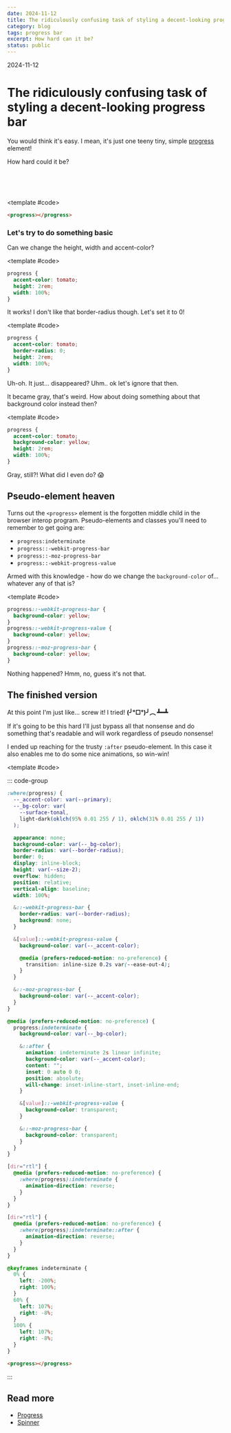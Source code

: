 ```yaml
---
date: 2024-11-12
title: The ridiculously confusing task of styling a decent-looking progress bar
category: blog
tags: progress bar
excerpt: How hard can it be?
status: public
---
```


<script setup>
	import { ref } from "vue"
	import Example from "../../.vitepress/theme/app/components/Example.vue"

	const stopIt = ref(2)
</script>

<style scoped>
	:where(.unstyled) {
		all: revert;

		&:indeterminate {
			all: revert;
			&:after {
				display: none;
			}
		}

		&::-webkit-progress-bar {
			all: revert;
		}

		&::-webkit-progress-value {
			all: revert;
		}

		&::-moz-progress-bar {
			all: revert;
		}

		&:after {
			display: none !important;
			all: revert;
		}
	}

	.step-1 {
		accent-color: tomato;
		height: 2rem;
		width: 100%;
	}

	.step-2 {
		border-radius: 0;
	}

	.step-3 {
		background-color: yellow;
	}

	.step-4 {
		height: 2rem;
		width: 100%;
		&:indeterminate::-webkit-progress-bar {
			background-color: yellow;
		}

		&:indeterminate::-webkit-progress-value {
			background-color: yellow;
		}

		&:indeterminate::-moz-progress-bar {
			background-color: yellow;
		}
	}




</style>

<hgroup>
	<p>2024-11-12</p>
	<h1>The ridiculously confusing task of styling a decent-looking progress bar</h1>
	<p>You would think it's easy. I mean, it's just one teeny tiny, simple <a class="link" href="/components/feedback/progress">progress</a> element!</p>
</hgroup>

<p v-if="stopIt < 1" @click="stopIt = 2" style="cursor: pointer;">How hard could it be?</p>
<marquee v-else @click="stopIt--"
class="this-is-my-favorite-html-element"
direction="down"
width="200px"
height="50px"
:behavior="stopIt === 1 ? '' : 'alternate'" style="cursor: pointer;" title="Try it!">
<marquee direction="right" :behavior="stopIt === 1 ? '' : 'alternate'">How hard could it be?</marquee>
</marquee>

<Example>
<template #example>
<progress class="unstyled"></progress>
</template>

<template #code>

```html
<progress></progress>
```

</template>
</Example>

### Let's try to do something basic

Can we change the height, width and accent-color?

<Example>
<template #example>
<progress class="unstyled step-1"></progress>
</template>

<template #code>

```css
progress {
  accent-color: tomato;
  height: 2rem;
  width: 100%;
}
```

</template>
</Example>

It works! I don't like that border-radius though. Let's set it to 0!

<Example>
<template #example>
<progress class="unstyled step-1 step-2"></progress>
</template>

<template #code>

```css {3}
progress {
  accent-color: tomato;
  border-radius: 0;
  height: 2rem;
  width: 100%;
}
```

</template>
</Example>

Uh-oh. It just... disappeared? Uhm.. ok let's ignore that then.

It became gray, that's weird. How about doing something about that background color instead then?

<Example>
<template #example>
<progress class="unstyled step-1 step-3"></progress>
</template>

<template #code>

```css {3}
progress {
  accent-color: tomato;
  background-color: yellow;
  height: 2rem;
  width: 100%;
}
```

</template>
</Example>

Gray, still?! What did I even do? :scream:

## Pseudo-element heaven

Turns out the `<progress>` element is the forgotten middle child in the browser interop program. Pseudo-elements and classes you'll need to remember to get going are:

- `progress:indeterminate`
- `progress::-webkit-progress-bar`
- `progress::-moz-progress-bar`
- `progress::-webkit-progress-value`

Armed with this knowledge - how do we change the `background-color` of... whatever any of that is?

<Example>
<template #example>
<progress class="unstyled step-4"></progress>
</template>

<template #code>

```css
progress::-webkit-progress-bar {
  background-color: yellow;
}
progress::-webkit-progress-value {
  background-color: yellow;
}
progress::-moz-progress-bar {
  background-color: yellow;
}
```

</template>
</Example>

Nothing happened? Hmm, no, guess it's not that.

## The finished version

At this point I'm just like... screw it! I tried! **(╯°□°)╯︵ ┻━┻**

If it's going to be this hard I'll just bypass all that nonsense and do something that's readable and will work regardless of pseudo nonsense!

I ended up reaching for the trusty `:after` pseudo-element. In this case it also enables me to do some nice animations, so win-win!

<Example>
<template #example>
<progress></progress>
</template>

<template #code>

::: code-group

```css [progress.css]
:where(progress) {
  --_accent-color: var(--primary);
  --_bg-color: var(
    --surface-tonal,
    light-dark(oklch(95% 0.01 255 / 1), oklch(31% 0.01 255 / 1))
  );

  appearance: none;
  background-color: var(--_bg-color);
  border-radius: var(--border-radius);
  border: 0;
  display: inline-block;
  height: var(--size-2);
  overflow: hidden;
  position: relative;
  vertical-align: baseline;
  width: 100%;

  &::-webkit-progress-bar {
    border-radius: var(--border-radius);
    background: none;
  }

  &[value]::-webkit-progress-value {
    background-color: var(--_accent-color);

    @media (prefers-reduced-motion: no-preference) {
      transition: inline-size 0.2s var(--ease-out-4);
    }
  }

  &::-moz-progress-bar {
    background-color: var(--_accent-color);
  }
}

@media (prefers-reduced-motion: no-preference) {
  progress:indeterminate {
    background-color: var(--_bg-color);

    &::after {
      animation: indeterminate 2s linear infinite;
      background-color: var(--_accent-color);
      content: "";
      inset: 0 auto 0 0;
      position: absolute;
      will-change: inset-inline-start, inset-inline-end;
    }

    &[value]::-webkit-progress-value {
      background-color: transparent;
    }

    &::-moz-progress-bar {
      background-color: transparent;
    }
  }
}

[dir="rtl"] {
  @media (prefers-reduced-motion: no-preference) {
    :where(progress):indeterminate {
      animation-direction: reverse;
    }
  }
}

[dir="rtl"] {
  @media (prefers-reduced-motion: no-preference) {
    :where(progress):indeterminate::after {
      animation-direction: reverse;
    }
  }
}

@keyframes indeterminate {
  0% {
    left: -200%;
    right: 100%;
  }
  60% {
    left: 107%;
    right: -8%;
  }
  100% {
    left: 107%;
    right: -8%;
  }
}
```

```html [progress.html]
<progress></progress>
```

:::

</template>
</Example>

## Read more

- [Progress](/components/feedback/progress)
- [Spinner](/components/feedback/spinner)
